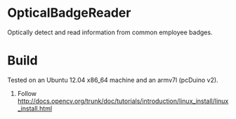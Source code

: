 OpticalBadgeReader
==================

Optically detect and read information from common employee badges.

Build
=====

Tested on an Ubuntu 12.04 x86_64 machine and an armv7l (pcDuino v2).

1. Follow http://docs.opencv.org/trunk/doc/tutorials/introduction/linux_install/linux_install.html
